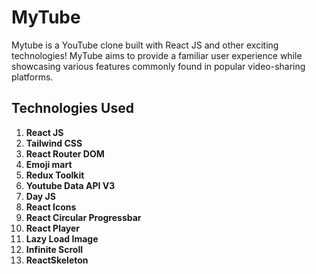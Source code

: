 # MyTube
Mytube is a YouTube clone built with React JS and other exciting technologies! MyTube aims to provide a familiar user experience while showcasing various features commonly found in popular video-sharing platforms.

## Technologies Used

1. **React JS**
2. **Tailwind CSS**
3. **React Router DOM**
4. **Emoji mart**
5. **Redux Toolkit**
6. **Youtube Data API V3**
7. **Day JS**
8. **React Icons**
9. **React Circular Progressbar**
10. **React Player**
11. **Lazy Load Image**
12. **Infinite Scroll**
13. **ReactSkeleton**